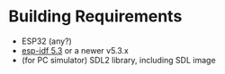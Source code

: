 # Building Requirements

- ESP32 (any?)
- [esp-idf 5.3](https://docs.espressif.com/projects/esp-idf/en/release-v5.3/esp32/get-started/index.html) or a newer v5.3.x
- (for PC simulator) SDL2 library, including SDL image

